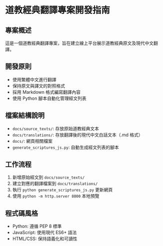 # 道教經典翻譯專案開發指南

## 專案概述
這是一個道教經典翻譯專案，旨在建立線上平台展示道教經典原文及現代中文翻譯。

## 開發原則
- 使用繁體中文進行翻譯
- 保持原文與譯文的對照格式
- 採用 Markdown 格式編寫翻譯內容
- 使用 Python 腳本自動化管理經文列表

## 檔案結構說明
- `docs/source_texts/`: 存放原始道教經典文本
- `docs/translations/`: 存放翻譯後的現代中文白話文本（.md 格式）
- `docs/`: 網頁相關檔案
- `generate_scriptures_js.py`: 自動生成經文列表的腳本

## 工作流程
1. 新增原始經文到 `docs/source_texts/`
2. 建立對應的翻譯檔案到 `docs/translations/`
3. 執行 `python generate_scriptures_js.py` 更新網頁
4. 使用 `python -m http.server 8000` 本地預覽

## 程式碼風格
- Python: 遵循 PEP 8 標準
- JavaScript: 使用現代 ES6+ 語法
- HTML/CSS: 保持語義化和可讀性